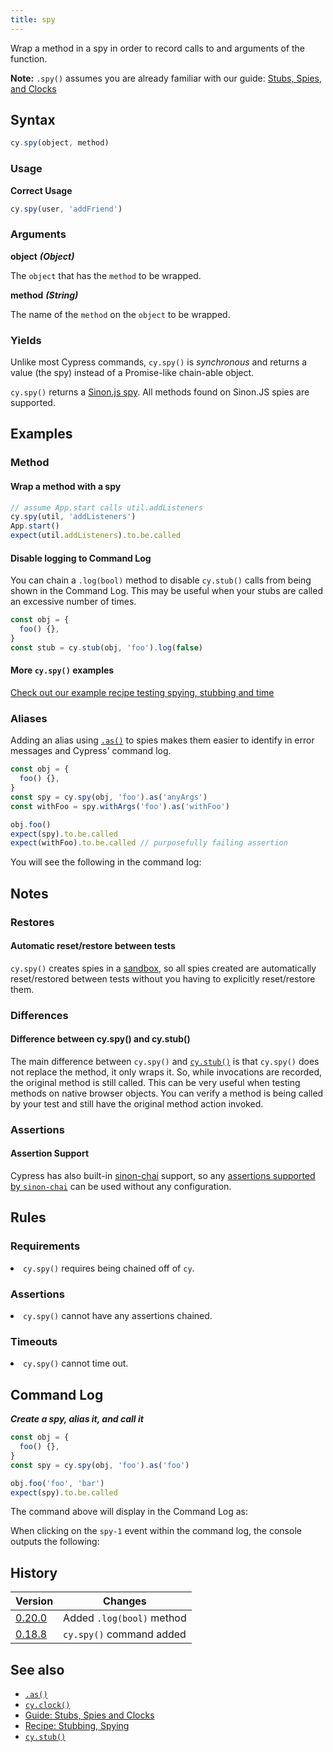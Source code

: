```yaml
---
title: spy
---
```


Wrap a method in a spy in order to record calls to and arguments of the function.

<Alert type="info">

**Note:** `.spy()` assumes you are already familiar with our guide: [Stubs, Spies, and Clocks](/guides/guides/stubs-spies-and-clocks)

</Alert>

## Syntax

```javascript
cy.spy(object, method)
```

### Usage

**<Icon name="check-circle" color="green"></Icon> Correct Usage**

```javascript
cy.spy(user, 'addFriend')
```

### Arguments

**<Icon name="angle-right"></Icon> object** **_(Object)_**

The `object` that has the `method` to be wrapped.

**<Icon name="angle-right"></Icon> method** **_(String)_**

The name of the `method` on the `object` to be wrapped.

### Yields [<Icon name="question-circle"/>](/guides/core-concepts/introduction-to-cypress#Subject-Management)

Unlike most Cypress commands, `cy.spy()` is _synchronous_ and returns a value (the spy) instead of a Promise-like chain-able object.

`cy.spy()` returns a [Sinon.js spy](https://sinonjs.org/releases/v6.1.5/spies/). All methods found on Sinon.JS spies are supported.

## Examples

### Method

#### Wrap a method with a spy

```javascript
// assume App.start calls util.addListeners
cy.spy(util, 'addListeners')
App.start()
expect(util.addListeners).to.be.called
```

#### Disable logging to Command Log

You can chain a `.log(bool)` method to disable `cy.stub()` calls from being shown in the Command Log. This may be useful when your stubs are called an excessive number of times.

```javascript
const obj = {
  foo() {},
}
const stub = cy.stub(obj, 'foo').log(false)
```

#### More `cy.spy()` examples

<Alert type="info">

[Check out our example recipe testing spying, stubbing and time](/examples/examples/recipes#Stubbing-and-spying)

</Alert>

### Aliases

Adding an alias using [`.as()`](/api/commands/as) to spies makes them easier to identify in error messages and Cypress' command log.

```javascript
const obj = {
  foo() {},
}
const spy = cy.spy(obj, 'foo').as('anyArgs')
const withFoo = spy.withArgs('foo').as('withFoo')

obj.foo()
expect(spy).to.be.called
expect(withFoo).to.be.called // purposefully failing assertion
```

You will see the following in the command log:

<DocsImage src="/img/api/spy/using-spy-with-alias.png" alt="spies with aliases" ></DocsImage>

## Notes

### Restores

#### Automatic reset/restore between tests

`cy.spy()` creates spies in a [sandbox](https://sinonjs.org/releases/v6.1.5/sandbox/), so all spies created are automatically reset/restored between tests without you having to explicitly reset/restore them.

### Differences

#### Difference between cy.spy() and cy.stub()

The main difference between `cy.spy()` and [`cy.stub()`](/api/commands/stub) is that `cy.spy()` does not replace the method, it only wraps it. So, while invocations are recorded, the original method is still called. This can be very useful when testing methods on native browser objects. You can verify a method is being called by your test and still have the original method action invoked.

### Assertions

#### Assertion Support

Cypress has also built-in [sinon-chai](/guides/references/bundled-tools#Sinon-Chai) support, so any [assertions supported by `sinon-chai`](/guides/references/assertions#Sinon-Chai) can be used without any configuration.

## Rules

### Requirements [<Icon name="question-circle"/>](/guides/core-concepts/introduction-to-cypress#Chains-of-Commands)

<List><li>`cy.spy()` requires being chained off of `cy`.</li></List>

### Assertions [<Icon name="question-circle"/>](/guides/core-concepts/introduction-to-cypress#Assertions)

<List><li>`cy.spy()` cannot have any assertions chained.</li></List>

### Timeouts [<Icon name="question-circle"/>](/guides/core-concepts/introduction-to-cypress#Timeouts)

<List><li>`cy.spy()` cannot time out.</li></List>

## Command Log

**_Create a spy, alias it, and call it_**

```javascript
const obj = {
  foo() {},
}
const spy = cy.spy(obj, 'foo').as('foo')

obj.foo('foo', 'bar')
expect(spy).to.be.called
```

The command above will display in the Command Log as:

<DocsImage src="/img/api/spy/spying-shows-any-aliases-and-also-any-assertions-made.png" alt="Command Log spy" ></DocsImage>

When clicking on the `spy-1` event within the command log, the console outputs the following:

<DocsImage src="/img/api/spy/console-shows-spy-arguments-calls-and-the-object-being-spied.png" alt="Console Log spy" ></DocsImage>

## History

| Version                                       | Changes                   |
| --------------------------------------------- | ------------------------- |
| [0.20.0](/guides/references/changelog#0-20.0) | Added `.log(bool)` method |
| [0.18.8](/guides/references/changelog#0-18-8) | `cy.spy()` command added  |

## See also

- [`.as()`](/api/commands/as)
- [`cy.clock()`](/api/commands/clock)
- [Guide: Stubs, Spies and Clocks](/guides/guides/stubs-spies-and-clocks)
- [Recipe: Stubbing, Spying](/examples/examples/recipes#Stubbing-and-spying)
- [`cy.stub()`](/api/commands/stub)
